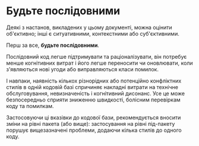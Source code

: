 # Будьте послідовними

Деякі з настанов, викладених у цьому документі, можна оцінити об'єктивно;
інші є ситуативними, контекстними або суб'єктивними.

Перш за все, **будьте послідовними**.

Послідовний код легше підтримувати та раціоналізувати,
він потребує менше когнітивних витрат і його легше переносити чи оновлювати,
коли з'являються нові угоди або виправляються класи помилок.

І навпаки, наявність кількох різнорідних або потенційно конфліктних стилів в одній
кодовій базі спричиняє накладні витрати на технічне обслуговування, невизначеність
і когнітивний дисонанс. Усе це може безпосередньо сприяти зниженню швидкості,
болісним перевіркам коду та помилкам.

Застосовуючи ці вказівки до кодової бази, рекомендується вносити зміни на рівні пакета
(або вище): застосування на рівні під-пакету порушує вищезазначені проблеми,
додаючи кілька стилів до одного коду.
